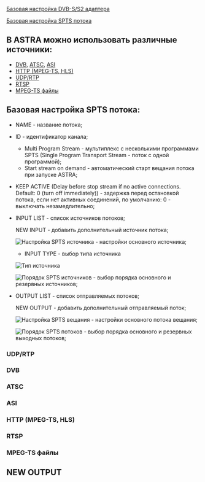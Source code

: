 [Базовая настройка DVB-S/S2 адаптера][1]

[Базовая настройка SPTS потока][2]

## В ASTRA можно использовать различные источники:

- [DVB](https://github.com/cesbo/astra-help/blob/master/ru/stream/spts/general.md#dvb), [ATSC](https://github.com/cesbo/astra-help/blob/master/ru/stream/spts/general.md#atsc), [ASI](https://github.com/cesbo/astra-help/blob/master/ru/stream/spts/general.md#asi)
- [HTTP (MPEG-TS, HLS)](https://github.com/cesbo/astra-help/blob/master/ru/stream/spts/general.md#http-mpeg-ts-hls)
- [UDP/RTP](https://github.com/cesbo/astra-help/blob/master/ru/stream/spts/general.md#udprtp)
- [RTSP](https://github.com/cesbo/astra-help/blob/master/ru/stream/spts/general.md#rtsp)
- [MPEG-TS файлы](https://github.com/cesbo/astra-help/blob/master/ru/stream/spts/general.md#mpeg-ts-файлы)

## Базовая настройка SPTS потока:

- NAME - название потока;
- ID - идентификатор канала;
	- Multi Program Stream - мультиплекс с несколькими программами SPTS (Single Program Transport Stream - поток с одной программой);
	- Start stream on demand - автоматический старт вещания потока при запуске ASTRA;
- KEEP ACTIVE (Delay before stop stream if no active connections. Default: 0 (turn off immediately)) - задержка перед остановкой потока, если нет активных соединений, по умолчанию: 0 - выключать незамедлительно;
- INPUT LIST - список источников потоков;

	NEW INPUT - добавить дополнительный источник потока;
	 
	![Настройка SPTS источника](http://b4.icdn.ru/s/slavabogu/5/56430645JuZ.jpg "Настройка SPTS источника") - настройки основного источника;
	
	- INPUT TYPE - выбор типа источника
	
	![Тип источника](http://b4.icdn.ru/s/slavabogu/3/56431053iTx.jpg "Тип источника")

	![Порядок SPTS источников](http://b4.icdn.ru/s/slavabogu/6/56430646fUp.jpg "Порядок SPTS источников") - выбор порядка основного и резервных источников;
	 
- OUTPUT LIST - список отправляемых потоков;

	NEW OUTPUT - добавить дополнительный отправляемый поток;
	
	![Настройка SPTS вещания](http://b4.icdn.ru/s/slavabogu/5/56430645JuZ.jpg "Настройка SPTS вещания") - настройки основного потока вещания;

	![Порядок SPTS потоков](http://b4.icdn.ru/s/slavabogu/6/56430646fUp.jpg "Порядок SPTS потоков") - выбор порядка основного и резервных выходных потоков;
	
	
	
### UDP/RTP

### DVB

### ATSC

### ASI

### HTTP (MPEG-TS, HLS)

### RTSP

### MPEG-TS файлы

## NEW OUTPUT     
        
        
        

[1]: https://github.com/cesbo/astra-help/blob/master/ru/adapter/dvb-s/general.md "Базовая настройка DVB-S/S2 адаптера"
[2]: https://github.com/cesbo/astra-help/blob/master/ru/stream/spts/general.md#%D0%91%D0%B0%D0%B7%D0%BE%D0%B2%D0%B0%D1%8F-%D0%BD%D0%B0%D1%81%D1%82%D1%80%D0%BE%D0%B9%D0%BA%D0%B0-spts-%D0%BF%D0%BE%D1%82%D0%BE%D0%BA%D0%B0-%D0%B8%D1%81%D1%82%D0%BE%D1%87%D0%BD%D0%B8%D0%BA-dvb-ss2-%D0%B0%D0%B4%D0%B0%D0%BF%D1%82%D0%B5%D1%80
